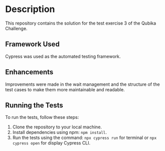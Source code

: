 # Description

This repository contains the solution for the test exercise 3 of the Qubika Challenge.

## Framework Used

Cypress was used as the automated testing framework.

## Enhancements

Improvements were made in the wait management and the structure of the test cases to make them more maintainable and readable.

## Running the Tests

To run the tests, follow these steps:

1. Clone the repository to your local machine.
2. Install dependencies using npm: `npm install`.
3. Run the tests using the command: `npx cypress run` for terminal or `npx cypress open` for display Cypress CLI.


